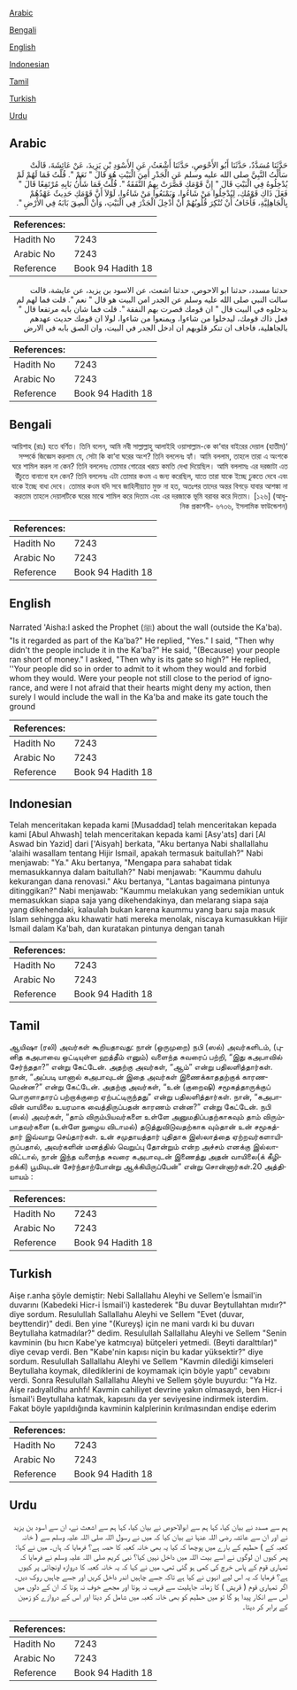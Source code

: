 [Arabic](#arabic)

[Bengali](#bengali)

[English](#english)

[Indonesian](#indonesian)

[Tamil](#tamil)

[Turkish](#turkish)

[Urdu](#urdu)

## Arabic


<div dir="rtl" lang="ar" style={{fontSize:'larger',backgroundColor:'#f8f9fa',padding:20}}>
حَدَّثَنَا مُسَدَّدٌ، حَدَّثَنَا أَبُو الأَحْوَصِ، حَدَّثَنَا أَشْعَثُ، عَنِ الأَسْوَدِ بْنِ يَزِيدَ، عَنْ عَائِشَةَ، قَالَتْ سَأَلْتُ النَّبِيَّ صلى الله عليه وسلم عَنِ الْجَدْرِ أَمِنَ الْبَيْتِ هُوَ قَالَ ‏"‏ نَعَمْ ‏"‏‏.‏ قُلْتُ فَمَا لَهُمْ لَمْ يُدْخِلُوهُ فِي الْبَيْتِ قَالَ ‏"‏ إِنَّ قَوْمَكِ قَصَّرَتْ بِهِمُ النَّفَقَةُ ‏"‏‏.‏ قُلْتُ فَمَا شَأْنُ بَابِهِ مُرْتَفِعًا قَالَ ‏"‏ فَعَلَ ذَاكِ قَوْمُكِ، لِيُدْخِلُوا مَنْ شَاءُوا، وَيَمْنَعُوا مَنْ شَاءُوا، لَوْلاَ أَنَّ قَوْمَكِ حَدِيثٌ عَهْدُهُمْ بِالْجَاهِلِيَّةِ، فَأَخَافُ أَنْ تُنْكِرَ قُلُوبُهُمْ أَنْ أُدْخِلَ الْجَدْرَ فِي الْبَيْتِ، وَأَنْ أُلْصِقَ بَابَهُ فِي الأَرْضِ ‏"‏‏.‏
</div>
<div style={{backgroundColor:'#f8f9fa',padding:20, marginBottom: 10}}><table> <thead> <tr> <th>References:</th> <th></th> </tr> </thead> <tbody><tr><td>Hadith No</td><td>7243</td></tr><tr><td>Arabic No</td><td>7243</td></tr><tr><td>Reference</td><td>Book 94 Hadith 18</td></tr></tbody></table></div>


<div dir="rtl" lang="ar" style={{fontSize:'larger',backgroundColor:'#f8f9fa',padding:20}}>
حدثنا مسدد، حدثنا ابو الاحوص، حدثنا اشعث، عن الاسود بن يزيد، عن عايشة، قالت سالت النبي صلى الله عليه وسلم عن الجدر امن البيت هو قال " نعم ". قلت فما لهم لم يدخلوه في البيت قال " ان قومك قصرت بهم النفقة ". قلت فما شان بابه مرتفعا قال " فعل ذاك قومك، ليدخلوا من شاءوا، ويمنعوا من شاءوا، لولا ان قومك حديث عهدهم بالجاهلية، فاخاف ان تنكر قلوبهم ان ادخل الجدر في البيت، وان الصق بابه في الارض
</div>
<div style={{backgroundColor:'#f8f9fa',padding:20, marginBottom: 10}}><table> <thead> <tr> <th>References:</th> <th></th> </tr> </thead> <tbody><tr><td>Hadith No</td><td>7243</td></tr><tr><td>Arabic No</td><td>7243</td></tr><tr><td>Reference</td><td>Book 94 Hadith 18</td></tr></tbody></table></div>

## Bengali


<div dir="rtl" lang="bn" style={{fontSize:'larger',backgroundColor:'#f8f9fa',padding:20}}>
‘আয়িশাহ (রাঃ) হতে বর্ণিত। তিনি বলেন, আমি নবী সাল্লাল্লাহু আলাইহি ওয়াসাল্লাম-কে কা‘বার বাইরের দেয়াল (হাতীম) সম্পর্কে জিজ্ঞেস করলাম যে, সেটা কি কা‘বা ঘরের অংশ? তিনি বললেনঃ হ্যাঁ। আমি বললাম, তাহলে তারা এ অংশকে ঘরে শামিল করল না কেন? তিনি বললেনঃ তোমার গোত্রের খরচে কমতি দেখা দিয়েছিল। আমি বললামঃ এর দরজাটা এত উঁচুতে বানানো হল কেন? তিনি বললেনঃ এটা তোমার কওম এ জন্য করেছিল, যাতে তারা যাকে ইচ্ছে ঢুকতে দেবে এবং যাকে ইচ্ছে বাধা দেবে। তোমার কওম যদি সবে জাহিলীয়্যাত মুক্ত না হত, অতঃপর তাদের অন্তর বিগড়ে যাবার আশঙ্কা না করতাম তাহলে দেয়ালটিকে ঘরের মাঝে শামিল করে দিতাম এবং এর দরজাকে ভূমি বরাবর করে দিতাম। [১২৬] (আধুনিক প্রকাশনী- ৬৭৩৬, ইসলামিক ফাউন্ডেশন)
</div>
<div style={{backgroundColor:'#f8f9fa',padding:20, marginBottom: 10}}><table> <thead> <tr> <th>References:</th> <th></th> </tr> </thead> <tbody><tr><td>Hadith No</td><td>7243</td></tr><tr><td>Arabic No</td><td>7243</td></tr><tr><td>Reference</td><td>Book 94 Hadith 18</td></tr></tbody></table></div>

## English


<div dir="ltr" lang="en" style={{fontSize:'larger',backgroundColor:'#f8f9fa',padding:20}}>
Narrated 'Aisha:I asked the Prophet (ﷺ) about the wall (outside the Ka'ba). "Is it regarded as part of the Ka'ba?" He replied, "Yes." I said, "Then why didn't the people include it in the Ka'ba?" He said, "(Because) your people ran short of money." I asked, "Then why is its gate so high?" He replied, ''Your people did so in order to admit to it whom they would and forbid whom they would. Were your people not still close to the period of ignorance, and were I not afraid that their hearts might deny my action, then surely I would include the wall in the Ka'ba and make its gate touch the ground
</div>
<div style={{backgroundColor:'#f8f9fa',padding:20, marginBottom: 10}}><table> <thead> <tr> <th>References:</th> <th></th> </tr> </thead> <tbody><tr><td>Hadith No</td><td>7243</td></tr><tr><td>Arabic No</td><td>7243</td></tr><tr><td>Reference</td><td>Book 94 Hadith 18</td></tr></tbody></table></div>

## Indonesian


<div dir="ltr" lang="id" style={{fontSize:'larger',backgroundColor:'#f8f9fa',padding:20}}>
Telah menceritakan kepada kami [Musaddad] telah menceritakan kepada kami [Abul Ahwash] telah menceritakan kepada kami [Asy'ats] dari [Al Aswad bin Yazid] dari ['Aisyah] berkata, "Aku bertanya Nabi shallallahu 'alaihi wasallam tentang Hijir Ismail, apakah termasuk baitullah?" Nabi menjawab: "Ya." Aku bertanya, "Mengapa para sahabat tidak memasukkannya dalam baitullah?" Nabi menjawab: "Kaummu dahulu kekurangan dana renovasi." Aku bertanya, "Lantas bagaimana pintunya ditinggikan?" Nabi menjawab: "Kaummu melakukan yang sedemikian untuk memasukkan siapa saja yang dikehendakinya, dan melarang siapa saja yang dikehendaki, kalaulah bukan karena kaummu yang baru saja masuk Islam sehingga aku khawatir hati mereka menolak, niscaya kumasukkan Hijir Ismail dalam Ka'bah, dan kuratakan pintunya dengan tanah
</div>
<div style={{backgroundColor:'#f8f9fa',padding:20, marginBottom: 10}}><table> <thead> <tr> <th>References:</th> <th></th> </tr> </thead> <tbody><tr><td>Hadith No</td><td>7243</td></tr><tr><td>Arabic No</td><td>7243</td></tr><tr><td>Reference</td><td>Book 94 Hadith 18</td></tr></tbody></table></div>

## Tamil


<div dir="ltr" lang="ta" style={{fontSize:'larger',backgroundColor:'#f8f9fa',padding:20}}>
ஆயிஷா (ரலி) அவர்கள் கூறியதாவது: நான் (ஒருமுறை) நபி (ஸல்) அவர்களிடம், (புனித கஅபாவை ஒட்டியுள்ள ஹத்தீம் எனும்) வளைந்த சுவரைப் பற்றி, “இது கஅபாவில் சேர்ந்ததா?” என்று கேட்டேன். அதற்கு அவர்கள், “ஆம்” என்று பதிலளித்தார்கள். நான், “அப்படி யானால் கஅபாவுடன் இதை அவர்கள் இணைக்காததற்குக் காரணமென்ன?” என்று கேட்டேன். அதற்கு அவர்கள், “உன் (குறைஷி) சமூகத்தாருக்குப் பொருளாதாரப் பற்றாக்குறை ஏற்பட்டிருந்தது” என்று பதிலளித்தார்கள். நான், “கஅபாவின் வாயிலை உயரமாக வைத்திருப்பதன் காரணம் என்ன?” என்று கேட்டேன். நபி (ஸல்) அவர்கள், “தாம் விரும்பியவர்களை உள்ளே அனுமதிப்பதற்காகவும் தாம் விரும்பாதவர்களை (உள்ளே நுழைய விடாமல்) தடுத்துவிடுவதற்காக வும்தான் உன் சமூகத்தார் இவ்வாறு செய்தார்கள். உன் சமுதாயத்தார் புதிதாக இஸ்லாத்தை ஏற்றவர்களாயிருப்பதால், அவர்களின் மனத்தில் வெறுப்பு தோன்றும் என்ற அச்சம் எனக்கு இல்லாவிட்டால், நான் இந்த வளைந்த சுவரை கஅபாவுடன் இணைத்து அதன் வாயிலை(க் கீழிறக்கி) பூமியுடன் சேர்ந்தாற்போன்று ஆக்கியிருப்பேன்” என்று சொன்னார்கள்.20 அத்தியாயம் :
</div>
<div style={{backgroundColor:'#f8f9fa',padding:20, marginBottom: 10}}><table> <thead> <tr> <th>References:</th> <th></th> </tr> </thead> <tbody><tr><td>Hadith No</td><td>7243</td></tr><tr><td>Arabic No</td><td>7243</td></tr><tr><td>Reference</td><td>Book 94 Hadith 18</td></tr></tbody></table></div>

## Turkish


<div dir="ltr" lang="tr" style={{fontSize:'larger',backgroundColor:'#f8f9fa',padding:20}}>
Aişe r.anha şöyle demiştir: Nebi Sallallahu Aleyhi ve Sellem'e İsmail'in duvarını (Kabedeki Hicr-i İsmail'i) kastederek "Bu duvar Beytullahtan mıdır?" diye sordum. Resulullah Sallallahu Aleyhi ve Sellem "Evet (duvar, beyttendir)" dedi. Ben yine "(Kureyş) için ne mani vardı ki bu duvarı Beytullaha katmadılar?" dedim. Resulullah Sallallahu Aleyhi ve Sellem "Senin kavminin (bu hıcn Kabe'ye katmcıya) bütçeleri yetmedi. (Beyti daralttılar)" diye cevap verdi. Ben "Kabe'nin kapısı niçin bu kadar yüksektir?" diye sordum. Resulullah Sallallahu Aleyhi ve Sellem "Kavmin dilediği kimseleri Beytullaha koymak, dilediklerini de koymamak için böyle yaptı" cevabını verdi. Sonra Resulullah Sallallahu Aleyhi ve Sellem şöyle buyurdu: "Ya Hz. Aişe radıyalldhu anhfı! Kavmin cahiliyet devrine yakın olmasaydı, ben Hicr-i İsmail'i Beytullaha katmak, kapısını da yer seviyesine indirmek isterdim. Fakat böyle yapıldığında kavminin kalplerinin kırılmasından endişe ederim
</div>
<div style={{backgroundColor:'#f8f9fa',padding:20, marginBottom: 10}}><table> <thead> <tr> <th>References:</th> <th></th> </tr> </thead> <tbody><tr><td>Hadith No</td><td>7243</td></tr><tr><td>Arabic No</td><td>7243</td></tr><tr><td>Reference</td><td>Book 94 Hadith 18</td></tr></tbody></table></div>

## Urdu


<div dir="rtl" lang="ur" style={{fontSize:'larger',backgroundColor:'#f8f9fa',padding:20}}>
ہم سے مسدد نے بیان کیا، کہا ہم سے ابوالاحوص نے بیان کیا، کہا ہم سے اشعث نے، ان سے اسود بن یزید نے اور ان سے عائشہ رضی اللہ عنہا نے بیان کیا کہ میں نے رسول اللہ صلی اللہ علیہ وسلم سے ( خانہ کعبہ کے ) حطیم کے بارے میں پوچھا کہ کیا یہ بھی خانہ کعبہ کا حصہ ہے؟ فرمایا کہ ہاں۔ میں نے کہا: پھر کیوں ان لوگوں نے اسے بیت اللہ میں داخل نہیں کیا؟ نبی کریم صلی اللہ علیہ وسلم نے فرمایا کہ تمہاری قوم کے پاس خرچ کی کمی ہو گئی تھی، میں نے کہا کہ یہ خانہ کعبہ کا دروازہ اونچائی پر کیوں ہے؟ فرمایا کہ یہ اس لیے انہوں نے کیا ہے تاکہ جسے چاہیں اندر داخل کریں اور جسے چاہیں روک دیں۔ اگر تمہاری قوم ( قریش ) کا زمانہ جاہلیت سے قریب نہ ہوتا اور مجھے خوف نہ ہوتا کہ ان کے دلوں میں اس سے انکار پیدا ہو گا تو میں حطیم کو بھی خانہ کعبہ میں شامل کر دیتا اور اس کے دروازے کو زمین کے برابر کر دیتا۔
</div>
<div style={{backgroundColor:'#f8f9fa',padding:20, marginBottom: 10}}><table> <thead> <tr> <th>References:</th> <th></th> </tr> </thead> <tbody><tr><td>Hadith No</td><td>7243</td></tr><tr><td>Arabic No</td><td>7243</td></tr><tr><td>Reference</td><td>Book 94 Hadith 18</td></tr></tbody></table></div>